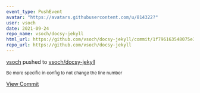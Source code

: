 ```yaml
---
event_type: PushEvent
avatar: "https://avatars.githubusercontent.com/u/814322?"
user: vsoch
date: 2021-09-24
repo_name: vsoch/docsy-jekyll
html_url: https://github.com/vsoch/docsy-jekyll/commit/1f796163548075e3339a486bcf4184e5f9841899
repo_url: https://github.com/vsoch/docsy-jekyll
---
```


<a href='https://github.com/vsoch' target='_blank'>vsoch</a> pushed to <a href='https://github.com/vsoch/docsy-jekyll' target='_blank'>vsoch/docsy-jekyll</a>

<small>Be more specific in config to not change the line number</small>

<a href='https://github.com/vsoch/docsy-jekyll/commit/1f796163548075e3339a486bcf4184e5f9841899' target='_blank'>View Commit</a>